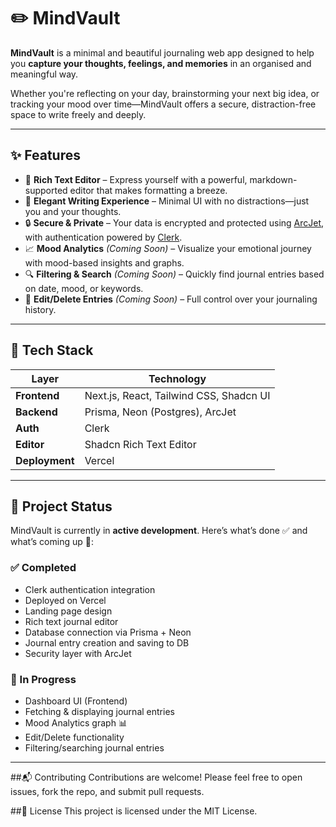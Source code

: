 #  ✏️ MindVault

**MindVault** is a minimal and beautiful journaling web app designed to help you **capture your thoughts, feelings, and memories** in an organised and meaningful way.

Whether you're reflecting on your day, brainstorming your next big idea, or tracking your mood over time—MindVault offers a secure, distraction-free space to write freely and deeply.

---

## ✨ Features

- 📝 **Rich Text Editor** – Express yourself with a powerful, markdown-supported editor that makes formatting a breeze.
- 🧘 **Elegant Writing Experience** – Minimal UI with no distractions—just you and your thoughts.
- 🔒 **Secure & Private** – Your data is encrypted and protected using [ArcJet](https://arcjet.com/), with authentication powered by [Clerk](https://clerk.dev/).
- 📈 **Mood Analytics** *(Coming Soon)* – Visualize your emotional journey with mood-based insights and graphs.
- 🔍 **Filtering & Search** *(Coming Soon)* – Quickly find journal entries based on date, mood, or keywords.
- 🧹 **Edit/Delete Entries** *(Coming Soon)* – Full control over your journaling history.

---

## 🧰 Tech Stack

| Layer        | Technology |
|-------------|------------|
| **Frontend** | Next.js, React, Tailwind CSS, Shadcn UI |
| **Backend**  | Prisma, Neon (Postgres), ArcJet |
| **Auth**     | Clerk |
| **Editor**   | Shadcn Rich Text Editor |
| **Deployment** | Vercel |

---

## 🚀 Project Status

MindVault is currently in **active development**. Here’s what’s done ✅ and what’s coming up 🔧:

### ✅ Completed

- Clerk authentication integration
- Deployed on Vercel
- Landing page design
- Rich text journal editor
- Database connection via Prisma + Neon
- Journal entry creation and saving to DB
- Security layer with ArcJet

### 🔧 In Progress

- Dashboard UI (Frontend)
- Fetching & displaying journal entries
- Mood Analytics graph 📊
- Edit/Delete functionality
- Filtering/searching journal entries

---

##📬 Contributing
Contributions are welcome! Please feel free to open issues, fork the repo, and submit pull requests.

##📄 License
This project is licensed under the MIT License.
